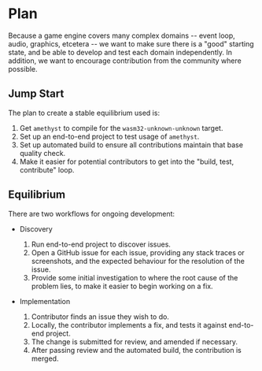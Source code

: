 # Plan

Because a game engine covers many complex domains -- event loop, audio, graphics, etcetera -- we want to make sure there is a "good" starting state, and be able to develop and test each domain independently. In addition, we want to encourage contribution from the community where possible.

## Jump Start

The plan to create a stable equilibrium used is:

1. Get `amethyst` to compile for the `wasm32-unknown-unknown` target.
2. Set up an end-to-end project to test usage of `amethyst`.
3. Set up automated build to ensure all contributions maintain that base quality check.
4. Make it easier for potential contributors to get into the "build, test, contribute" loop.

## Equilibrium

There are two workflows for ongoing development:

* Discovery

    1. Run end-to-end project to discover issues.
    2. Open a GitHub issue for each issue, providing any stack traces or screenshots, and the expected behaviour for the resolution of the issue.
    3. Provide some initial investigation to where the root cause of the problem lies, to make it easier to begin working on a fix.

* Implementation

    1. Contributor finds an issue they wish to do.
    2. Locally, the contributor implements a fix, and tests it against end-to-end project.
    3. The change is submitted for review, and amended if necessary.
    4. After passing review and the automated build, the contribution is merged.
